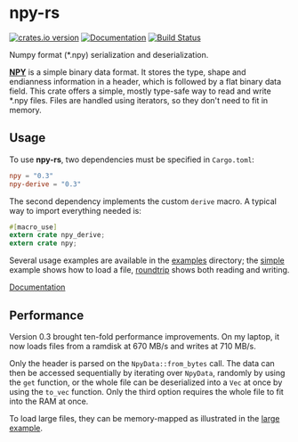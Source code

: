 
# npy-rs
[![crates.io version](https://img.shields.io/crates/v/npy.svg)](https://crates.io/crates/npy) [![Documentation](https://docs.rs/npy/badge.svg)](https://docs.rs/npy/) [![Build Status](https://travis-ci.org/potocpav/npy-rs.svg?branch=master)](https://travis-ci.org/potocpav/npy-rs)

Numpy format (*.npy) serialization and deserialization.

<!-- [![Build Status](xxx)](xxx) -->


[**NPY**](https://docs.scipy.org/doc/numpy-dev/neps/npy-format.html) is a simple binary data format.
It stores the type, shape and endianness information in a header,
which is followed by a flat binary data field. This crate offers a simple, mostly type-safe way to
read and write *.npy files. Files are handled using iterators, so they don't need to fit in memory.

## Usage

To use **npy-rs**, two dependencies must be specified in `Cargo.toml`:

```toml
npy = "0.3"
npy-derive = "0.3"
```

The second dependency implements the custom `derive` macro. A typical way to import everything needed is:

```rust
#[macro_use]
extern crate npy_derive;
extern crate npy;
```

Several usage examples are available in the [examples](examples) directory; the [simple](examples/simple.rs) example shows how to load a file, [roundtrip](examples/roundtrip.rs) shows both reading and writing.

[Documentation](https://docs.rs/npy/)

## Performance

Version 0.3 brought ten-fold performance improvements. On my laptop, it now loads files from a ramdisk at 670 MB/s and writes at 710 MB/s.

Only the header is parsed on the `NpyData::from_bytes` call. The data can then be accessed sequentially by iterating over `NpyData`, randomly by using the `get` function, or the whole file can be deserialized into a `Vec` at once by using the `to_vec` function. Only the third option requires the whole file to fit into the RAM at once.

To load large files, they can be memory-mapped as illustrated in the [large example](examples/large.rs).
